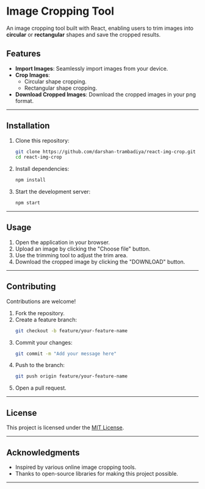 # Image Cropping Tool

An image cropping tool built with React, enabling users to trim images into **circular** or **rectangular** shapes and save the cropped results.

## Features

- **Import Images**: Seamlessly import images from your device.
- **Crop Images**:
  - Circular shape cropping.
  - Rectangular shape cropping.
- **Download Cropped Images**: Download the cropped images in your png format.

---

## Installation

1. Clone this repository:

   ```bash
   git clone https://github.com/darshan-trambadiya/react-img-crop.git
   cd react-img-crop
   ```

2. Install dependencies:

   ```bash
   npm install
   ```

3. Start the development server:
   ```bash
   npm start
   ```

---

## Usage

1. Open the application in your browser.
2. Upload an image by clicking the "Choose file" button.
3. Use the trimming tool to adjust the trim area.
4. Download the cropped image by clicking the "DOWNLOAD" button.

---

## Contributing

Contributions are welcome!

1. Fork the repository.
2. Create a feature branch:
   ```bash
   git checkout -b feature/your-feature-name
   ```
3. Commit your changes:
   ```bash
   git commit -m "Add your message here"
   ```
4. Push to the branch:
   ```bash
   git push origin feature/your-feature-name
   ```
5. Open a pull request.

---

## License

This project is licensed under the [MIT License](LICENSE).

---

## Acknowledgments

- Inspired by various online image cropping tools.
- Thanks to open-source libraries for making this project possible.

---
